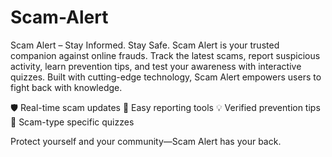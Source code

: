 # Scam-Alert
Scam Alert – Stay Informed. Stay Safe. Scam Alert is your trusted companion against online frauds. Track the latest scams, report suspicious activity, learn prevention tips, and test your awareness with interactive quizzes. Built with cutting-edge technology, Scam Alert empowers users to fight back with knowledge.

🛡 Real-time scam updates 📝 Easy reporting tools 💡 Verified prevention tips 🧠 Scam-type specific quizzes

Protect yourself and your community—Scam Alert has your back.
